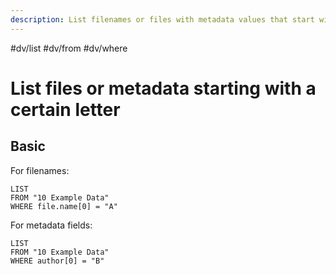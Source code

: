 ```yaml
---
description: List filenames or files with metadata values that start with a specific character
---
```

#dv/list #dv/from #dv/where 

# List files or metadata starting with a certain letter

## Basic 

For filenames:
```dataview
LIST
FROM "10 Example Data"
WHERE file.name[0] = "A"
```

For metadata fields:

```dataview
LIST
FROM "10 Example Data"
WHERE author[0] = "B"
```
